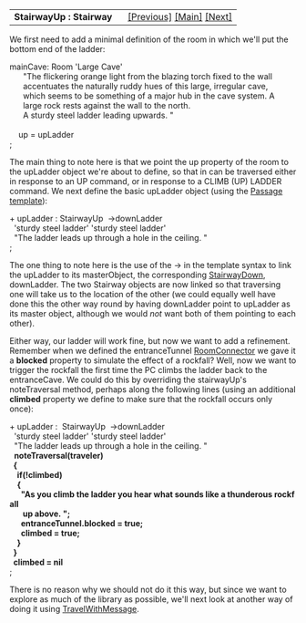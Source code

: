 ---
---
<table width="100%" data-border="0" data-cellspacing="0"
data-cellpadding="3" data-bgcolor="#C0C0C0">
<colgroup>
<col style="width: 50%" />
<col style="width: 50%" />
</colgroup>
<tbody>
<tr>
<td style="text-align: left;"><strong>StairwayUp : Stairway<br />
</strong></td>
<td style="text-align: right;"><a href="stairwaydown.html">[Previous]</a>
<a href="generalintroduction.html">[Main]</a> <a
href="travelwithmessage.html">[Next]</a></td>
</tr>
</tbody>
</table>

  
We first need to add a minimal definition of the room in which we'll put
the bottom end of the ladder:  
  
mainCave: Room 'Large Cave'  
      "The flickering orange light from the blazing torch fixed to the wall   
      accentuates the naturally ruddy hues of this large, irregular cave,  
      which seems to be something of a major hub in the cave system. A  
      large rock rests against the wall to the north.   
      A sturdy steel ladder leading upwards. "  
      
    up = upLadder  
;  
  
The main thing to note here is that we point the up property of the room
to the upLadder object we're about to define, so that in can be
traversed either in response to an UP command, or in response to a CLIMB
(UP) LADDER command. We next define the basic upLadder object (using the
[Passage template](passagetemplate.html)):  
  
+ upLadder : StairwayUp  -\>downLadder   
  'sturdy steel ladder' 'sturdy steel ladder'  
  "The ladder leads up through a hole in the ceiling. "  
;  
  
The one thing to note here is the use of the -\> in the template syntax
to link the upLadder to its masterObject, the corresponding
[StairwayDown](stairwaydown.html), downLadder. The two Stairway objects
are now linked so that traversing one will take us to the location of
the other (we could equally well have done this the other way round by
having downLadder point to upLadder as its master object, although we
would *not* want both of them pointing to each other).  
  
Either way, our ladder will work fine, but now we want to add a
refinement. Remember when we defined the entranceTunnel
[RoomConnector](roomconnector.html) we gave it a **blocked** property to
simulate the effect of a rockfall? Well, now we want to trigger the
rockfall the first time the PC climbs the ladder back to the
entranceCave. We could do this by overriding the stairwayUp's
noteTraversal method, perhaps along the following lines (using an
additional **climbed** property we define to make sure that the rockfall
occurs only once):  
  
+ upLadder :  StairwayUp  -\>downLadder   
  'sturdy steel ladder' 'sturdy steel ladder'  
  "The ladder leads up through a hole in the ceiling. "  
  **noteTraversal(traveler)   
  {   
    if(!climbed)  
    {  
      "As you climb the ladder you hear what sounds like a thunderous rockfall  
       up above. ";  
      entranceTunnel.blocked = true;         
      climbed = true;  
    }  
  }  
  climbed = nil**  
;  
  
There is no reason why we should not do it this way, but since we want
to explore as much of the library as possible, we'll next look at
another way of doing it using
[TravelWithMessage](travelwithmessage.html).  

